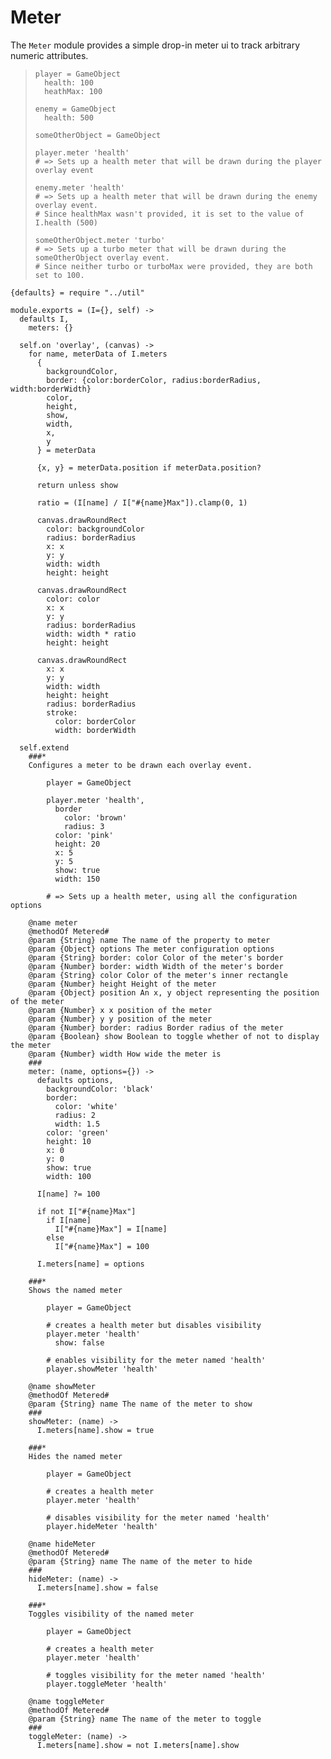 Meter
=====

The `Meter` module provides a simple drop-in
meter ui to track arbitrary numeric attributes.

>     player = GameObject
>       health: 100
>       heathMax: 100
>    
>     enemy = GameObject
>       health: 500
>    
>     someOtherObject = GameObject
>    
>     player.meter 'health'
>     # => Sets up a health meter that will be drawn during the player overlay event
>    
>     enemy.meter 'health'
>     # => Sets up a health meter that will be drawn during the enemy overlay event. 
>     # Since healthMax wasn't provided, it is set to the value of I.health (500)
>    
>     someOtherObject.meter 'turbo'
>     # => Sets up a turbo meter that will be drawn during the someOtherObject overlay event. 
>     # Since neither turbo or turboMax were provided, they are both set to 100.

    {defaults} = require "../util"

    module.exports = (I={}, self) ->
      defaults I,
        meters: {}

      self.on 'overlay', (canvas) ->
        for name, meterData of I.meters
          {
            backgroundColor,
            border: {color:borderColor, radius:borderRadius, width:borderWidth}
            color,
            height, 
            show,
            width,
            x,
            y
          } = meterData
          
          {x, y} = meterData.position if meterData.position?
    
          return unless show
    
          ratio = (I[name] / I["#{name}Max"]).clamp(0, 1)
    
          canvas.drawRoundRect
            color: backgroundColor
            radius: borderRadius
            x: x
            y: y
            width: width
            height: height
          
          canvas.drawRoundRect
            color: color
            x: x
            y: y
            radius: borderRadius
            width: width * ratio
            height: height
            
          canvas.drawRoundRect
            x: x
            y: y
            width: width
            height: height
            radius: borderRadius
            stroke:
              color: borderColor
              width: borderWidth
      
      self.extend
        ###*
        Configures a meter to be drawn each overlay event.
      
            player = GameObject
          
            player.meter 'health',
              border
                color: 'brown'
                radius: 3
              color: 'pink'
              height: 20
              x: 5
              y: 5
              show: true
              width: 150
          
            # => Sets up a health meter, using all the configuration options
      
        @name meter
        @methodOf Metered#
        @param {String} name The name of the property to meter
        @param {Object} options The meter configuration options
        @param {String} border: color Color of the meter's border
        @param {Number} border: width Width of the meter's border
        @param {String} color Color of the meter's inner rectangle
        @param {Number} height Height of the meter
        @param {Object} position An x, y object representing the position of the meter
        @param {Number} x x position of the meter
        @param {Number} y y position of the meter
        @param {Number} border: radius Border radius of the meter
        @param {Boolean} show Boolean to toggle whether of not to display the meter
        @param {Number} width How wide the meter is
        ###          
        meter: (name, options={}) ->
          defaults options,
            backgroundColor: 'black'
            border:
              color: 'white'
              radius: 2
              width: 1.5
            color: 'green'
            height: 10
            x: 0
            y: 0
            show: true
            width: 100 
              
          I[name] ?= 100
          
          if not I["#{name}Max"]
            if I[name]
              I["#{name}Max"] = I[name]
            else
              I["#{name}Max"] = 100
          
          I.meters[name] = options
          
        ###*
        Shows the named meter
      
            player = GameObject
          
            # creates a health meter but disables visibility
            player.meter 'health'
              show: false
          
            # enables visibility for the meter named 'health'
            player.showMeter 'health'
      
        @name showMeter
        @methodOf Metered#
        @param {String} name The name of the meter to show
        ###      
        showMeter: (name) ->
          I.meters[name].show = true
       
        ###*
        Hides the named meter
      
            player = GameObject
          
            # creates a health meter
            player.meter 'health'
          
            # disables visibility for the meter named 'health'
            player.hideMeter 'health'
      
        @name hideMeter
        @methodOf Metered#
        @param {String} name The name of the meter to hide
        ###          
        hideMeter: (name) ->
          I.meters[name].show = false
      
        ###*
        Toggles visibility of the named meter
      
            player = GameObject
          
            # creates a health meter
            player.meter 'health'
          
            # toggles visibility for the meter named 'health'
            player.toggleMeter 'health'
      
        @name toggleMeter
        @methodOf Metered#
        @param {String} name The name of the meter to toggle
        ###    
        toggleMeter: (name) ->
          I.meters[name].show = not I.meters[name].show
